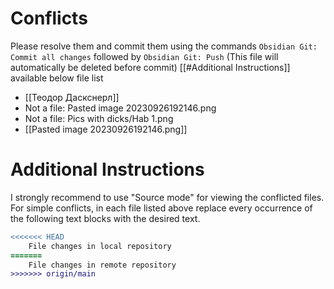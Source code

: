 # Conflicts
Please resolve them and commit them using the commands `Obsidian Git: Commit all changes` followed by `Obsidian Git: Push`
(This file will automatically be deleted before commit)
[[#Additional Instructions]] available below file list

- [[Теодор Даскснерл]]
- Not a file: Pasted image 20230926192146.png
- Not a file: Pics with dicks/Hab 1.png
- [[Pasted image 20230926192146.png]]

# Additional Instructions
I strongly recommend to use "Source mode" for viewing the conflicted files. For simple conflicts, in each file listed above replace every occurrence of the following text blocks with the desired text.

```diff
<<<<<<< HEAD
    File changes in local repository
=======
    File changes in remote repository
>>>>>>> origin/main
```